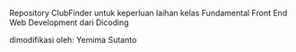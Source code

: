 Repository ClubFinder untuk keperluan laihan kelas Fundamental Front End Web Development dari Dicoding

dimodifikasi oleh:
Yemima Sutanto

